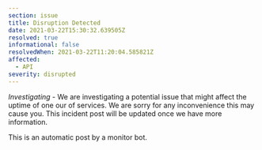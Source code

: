 ```yaml
---
section: issue
title: Disruption Detected
date: 2021-03-22T15:30:32.639505Z
resolved: true
informational: false
resolvedWhen: 2021-03-22T11:20:04.585821Z
affected:
  - API
severity: disrupted
---
```

*Investigating* - We are investigating a potential issue that might affect the uptime of one our of services. We are sorry for any inconvenience this may cause you. This incident post will be updated once we have more information.

This is an automatic post by a monitor bot.
        